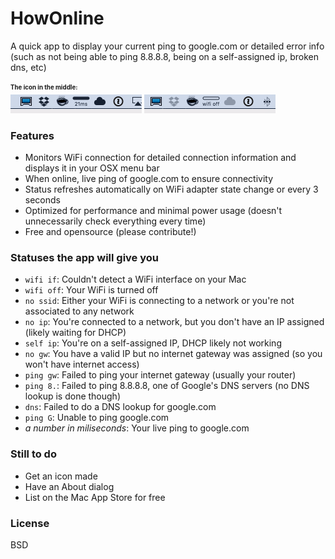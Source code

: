 # HowOnline
A quick app to display your current ping to google.com or detailed error info (such as not being able to ping 8.8.8.8, being on a self-assigned ip, broken dns, etc)

<sub><sup>**The icon in the middle:**</sup></sub><br/>
<img src='https://raw.githubusercontent.com/lg/HowOnline/master/screenie1.png' width=210 />
<img src='https://raw.githubusercontent.com/lg/HowOnline/master/screenie2.png' width=210 />

### Features
- Monitors WiFi connection for detailed connection information and displays it in your OSX menu bar
- When online, live ping of google.com to ensure connectivity
- Status refreshes automatically on WiFi adapter state change or every 3 seconds
- Optimized for performance and minimal power usage (doesn't unnecessarily check everything every time)
- Free and opensource (please contribute!)

### Statuses the app will give you
- `wifi if`: Couldn't detect a WiFi interface on your Mac
- `wifi off`: Your WiFi is turned off
- `no ssid`: Either your WiFi is connecting to a network or you're not associated to any network
- `no ip`: You're connected to a network, but you don't have an IP assigned (likely waiting for DHCP)
- `self ip`: You're on a self-assigned IP, DHCP likely not working
- `no gw`: You have a valid IP but no internet gateway was assigned (so you won't have internet access)
- `ping gw`: Failed to ping your internet gateway (usually your router)
- `ping 8.`: Failed to ping 8.8.8.8, one of Google's DNS servers (no DNS lookup is done though)
- `dns`: Failed to do a DNS lookup for google.com
- `ping G`: Unable to ping google.com
- *a number in miliseconds*: Your live ping to google.com

### Still to do
- Get an icon made
- Have an About dialog
- List on the Mac App Store for free

### License
BSD
